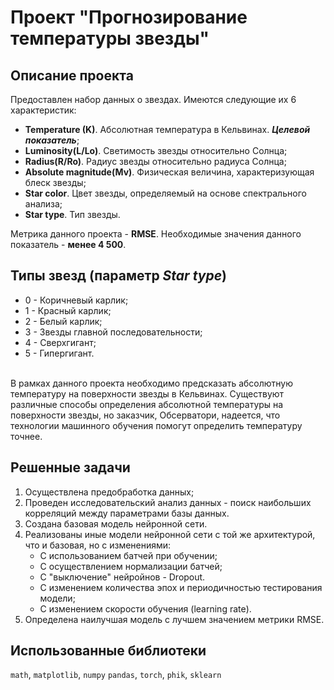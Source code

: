# Проект "Прогнозирование температуры звезды"

## Описание проекта

Предоставлен набор данных о звездах. Имеются следующие их 6 характеристик:
- **Temperature (K)**. Абсолютная температура в Кельвинах. ***Целевой показатель***;
- **Luminosity(L/Lo)**. Светимость звезды относительно Солнца;
- **Radius(R/Ro)**. Радиус звезды относительно радиуса Солнца;
- **Absolute magnitude(Mv)**. Физическая величина, характеризующая блеск звезды;
- **Star color**. Цвет звезды, определяемый на основе спектрального анализа;
- **Star type**. Тип звезды.

Метрика данного проекта - **RMSE**. Необходимые значения данного показатель - **менее 4 500**.

## Типы звезд (параметр *Star type*)

- 0 - Коричневый карлик;
- 1 - Красный карлик;
- 2 - Белый карлик;
- 3 - Звезды главной последовательности;
- 4 - Сверхгигант;
- 5 - Гипергигант.

<br>В рамках данного проекта необходимо предсказать абсолютную температуру на поверхности звезды в Кельвинах. Существуют различные способы определения абсолютной температуры на поверхности звезды, но заказчик, Обсерватори, надеется, что технологии машинного обучения помогут определить температуру точнее.

## Решенные задачи

1. Осуществлена предобработка данных;
2. Проведен исследовательский анализ данных - поиск наибольших корреляций между параметрами базы данных.
3. Создана базовая модель нейронной сети. 
5. Реализованы иные модели нейронной сети с той же архитектурой, что и базовая, но с изменениями:
   - С использованием батчей при обучении;
   - С осуществлением нормализации батчей;
   - С "выключение" нейройнов - Dropout.
   - С изменением количества эпох и периодичностью тестирования модели;
   - С изменением скорости обучения (learning rate).
6. Определена наилучшая модель с лучшем значением метрики RMSE.

## Использованные библиотеки
`math`, `matplotlib`, `numpy` `pandas`, `torch`, `phik`, `sklearn`
